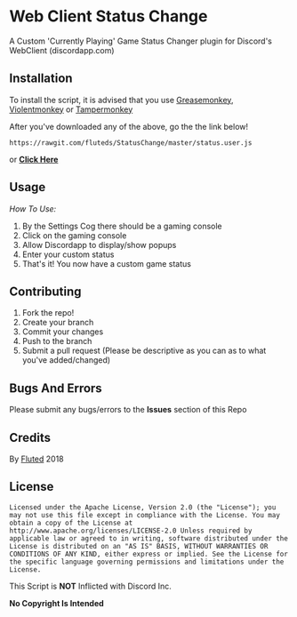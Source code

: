 
# Web Client Status Change

A Custom 'Currently Playing' Game Status Changer plugin for Discord's WebClient (discordapp.com)

## Installation

To install the script, it is advised that you use [Greasemonkey](https://addons.mozilla.org/en-US/firefox/addon/greasemonkey/), [Violentmonkey](https://chrome.google.com/webstore/detail/violentmonkey/jinjaccalgkegednnccohejagnlnfdag?hl=en) or [Tampermonkey](https://chrome.google.com/webstore/detail/tampermonkey/dhdgffkkebhmkfjojejmpbldmpobfkfo)

After you've downloaded any of the above, go the the link below! 

`https://rawgit.com/fluteds/StatusChange/master/status.user.js`

or [**Click Here**](https://rawgit.com/fluteds/StatusChange/master/status.user.js)

## Usage

*How To Use:*

1. By the Settings Cog there should be a gaming console
2. Click on the gaming console
3. Allow Discordapp to display/show popups
4. Enter your custom status
5. That's it! You now have a custom game status

## Contributing

1. Fork the repo!
2. Create your branch 
3. Commit your changes
4. Push to the branch
5. Submit a pull request (Please be descriptive as you can as to what you've added/changed)

## Bugs And Errors

Please submit any bugs/errors to the **Issues** section of this Repo

## Credits

By [Fluted](https://twitter.com/notfluted) 2018

## License

`Licensed under the Apache License, Version 2.0 (the "License");
 you may not use this file except in compliance with the License.
 You may obtain a copy of the License at
 http://www.apache.org/licenses/LICENSE-2.0
 Unless required by applicable law or agreed to in writing, software
 distributed under the License is distributed on an "AS IS" BASIS,
 WITHOUT WARRANTIES OR CONDITIONS OF ANY KIND, either express or implied.
 See the License for the specific language governing permissions and
 limitations under the License.` 
 
 This Script is **NOT** Inflicted with Discord Inc.
 
 **No Copyright Is Intended**
 

